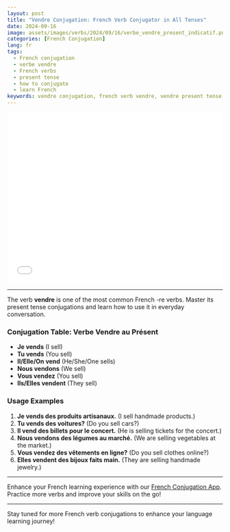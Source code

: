 ```yaml
---
layout: post
title: "Vendre Conjugation: French Verb Conjugator in All Tenses"
date: 2024-09-16
image: assets/images/verbs/2024/09/16/verbe_vendre_present_indicatif.png
categories: [French Conjugation]
lang: fr
tags:
  - French conjugation
  - verbe vendre
  - French verbs
  - present tense
  - how to conjugate
  - learn French
keywords: vendre conjugation, french verb vendre, vendre present tense, french conjugation, learn french
---
```


<div class="video-embed">
  <iframe width="100%" height="400" src="{{ page.video | escape }}" frameborder="0" allowfullscreen></iframe>
</div>

---

The verb **vendre** is one of the most common French -re verbs. Master its present tense conjugations and learn how to use it in everyday conversation.

### Conjugation Table: Verbe Vendre au Présent

* **Je vends** (I sell)
* **Tu vends** (You sell)
* **Il/Elle/On vend** (He/She/One sells)
* **Nous vendons** (We sell)
* **Vous vendez** (You sell)
* **Ils/Elles vendent** (They sell)

### Usage Examples

1.  **Je vends des produits artisanaux.** (I sell handmade products.)
2.  **Tu vends des voitures?** (Do you sell cars?)
3.  **Il vend des billets pour le concert.** (He is selling tickets for the concert.)
4.  **Nous vendons des légumes au marché.** (We are selling vegetables at the market.)
5.  **Vous vendez des vêtements en ligne?** (Do you sell clothes online?)
6.  **Elles vendent des bijoux faits main.** (They are selling handmade jewelry.)

---

Enhance your French learning experience with our [French Conjugation App]({{site.appStore.url}}). Practice more verbs and improve your skills on the go!

---

Stay tuned for more French verb conjugations to enhance your language learning journey!